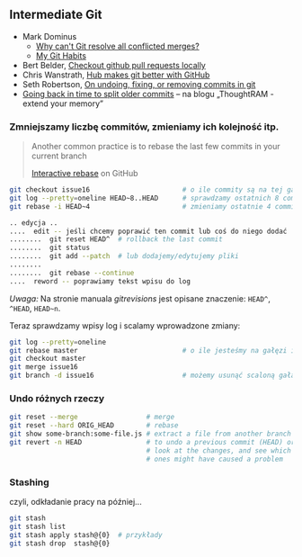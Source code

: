 ## Intermediate Git

* Mark Dominus
  - [Why can't Git resolve all conflicted merges?](http://blog.plover.com/prog/git-merge.html)
  - [My Git Habits](http://blog.plover.com/prog/git-habits.html)
* Bert Belder, [Checkout github pull requests locally](https://gist.github.com/piscisaureus/3342247)
* Chris Wanstrath, [Hub makes git better with GitHub](http://defunkt.io/hub/)
* Seth Robertson, [On undoing, fixing, or removing commits in git](http://sethrobertson.github.io/GitFixUm/fixup.html)
* [Going back in time to split older commits](http://blog.thoughtram.io/git/2014/08/18/going-back-in-time-to-split-older-commits.html) –
  na blogu „ThoughtRAM - extend your memory”


### Zmniejszamy liczbę commitów, zmieniamy ich kolejność itp.

> Another common practice is to rebase
> the last few commits in your current branch
>
> [Interactive rebase](https://help.github.com/articles/about-git-rebase/) on GitHub


```sh
git checkout issue16                       # o ile commity są na tej gałęzi
git log --pretty=oneline HEAD~8..HEAD      # sprawdzamy ostatnich 8 commitów
git rebase -i HEAD~4                       # zmieniamy ostatnie 4 committy

.. edycja ..
....  edit -- jeśli chcemy poprawić ten commit lub coś do niego dodać
........  git reset HEAD^  # rollback the last commit
........  git status
........  git add --patch  # lub dodajemy/edytujemy pliki
........
........  git rebase --continue
....  reword -- poprawiamy tekst wpisu do log
```

*Uwaga:* Na stronie manuala *gitrevisions* jest opisane znaczenie:
`HEAD^`, `^HEAD`, `HEAD~n`.

Teraz sprawdzamy wpisy log i scalamy wprowadzone zmiany:

```sh
git log --pretty=oneline
git rebase master                          # o ile jesteśmy na gałęzi issue16
git checkout master
git merge issue16
git branch -d issue16                      # możemy usunąć scaloną gałąź
```

### Undo różnych rzeczy

```sh
git reset --merge                 # merge
git reset --hard ORIG_HEAD        # rebase
git show some-branch:some-file.js # extract a file from another branch
git revert -n HEAD                # to undo a previous commit (HEAD) or two, 
                                  # look at the changes, and see which 
                                  # ones might have caused a problem
```

### Stashing

czyli, odkładanie pracy na później...

```sh
git stash
git stash list
git stash apply stash@{0}  # przykłady
git stash drop  stash@{0}
```
